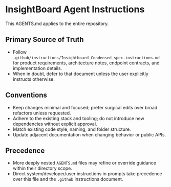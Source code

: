 # InsightBoard Agent Instructions

This AGENTS.md applies to the entire repository.

## Primary Source of Truth
- Follow `.github/instructions/Insightboard_Condensed_spec.instructions.md` for product requirements, architecture notes, endpoint contracts, and implementation details.
- When in doubt, defer to that document unless the user explicitly instructs otherwise.

## Conventions
- Keep changes minimal and focused; prefer surgical edits over broad refactors unless requested.
- Adhere to the existing stack and tooling; do not introduce new dependencies without explicit approval.
- Match existing code style, naming, and folder structure.
- Update adjacent documentation when changing behavior or public APIs.

## Precedence
- More deeply nested `AGENTS.md` files may refine or override guidance within their directory scope.
- Direct system/developer/user instructions in prompts take precedence over this file and the `.github` instructions document.

